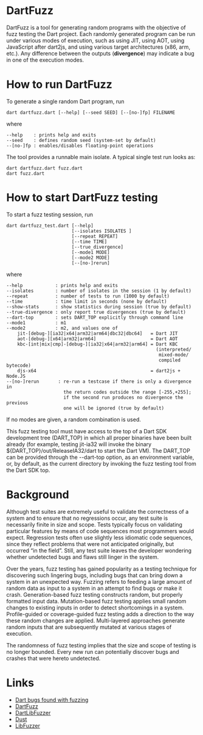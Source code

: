 DartFuzz
========

DartFuzz is a tool for generating random programs with the objective
of fuzz testing the Dart project. Each randomly generated program
can be run under various modes of execution, such as using JIT,
using AOT, using JavaScript after dart2js, and using various target
architectures (x86, arm, etc.). Any difference between the outputs
(**divergence**) may indicate a bug in one of the execution modes.

How to run DartFuzz
===================
To generate a single random Dart program, run

    dart dartfuzz.dart [--help] [--seed SEED] [--[no-]fp] FILENAME

where

    --help    : prints help and exits
    --seed    : defines random seed (system-set by default)
    --[no-]fp : enables/disables floating-point operations

The tool provides a runnable main isolate. A typical single
test run looks as:

    dart dartfuzz.dart fuzz.dart
    dart fuzz.dart

How to start DartFuzz testing
=============================
To start a fuzz testing session, run

    dart dartfuzz_test.dart [--help]
                            [--isolates ISOLATES ]
                            [--repeat REPEAT]
                            [--time TIME]
                            [--true_divergence]
                            [--mode1 MODE]
                            [--mode2 MODE]
                            [--[no-]rerun]

where

    --help            : prints help and exits
    --isolates        : number of isolates in the session (1 by default)
    --repeat          : number of tests to run (1000 by default)
    --time            : time limit in seconds (none by default)
    --show-stats      : show statistics during session (true by default)
    --true-divergence : only report true divergences (true by default)
    --dart-top        : sets DART_TOP explicitly through command line
    --mode1           : m1
    --mode2           : m2, and values one of
        jit-[debug-][ia32|x64|arm32|arm64|dbc32|dbc64]   = Dart JIT
        aot-[debug-][x64|arm32|arm64]                    = Dart AOT
        kbc-[int|mix|cmp]-[debug-][ia32|x64|arm32|arm64] = Dart KBC
                                                           (interpreted/
                                                            mixed-mode/
                                                            compiled bytecode)
        djs-x64                                          = dart2js + Node.JS
    --[no-]rerun       : re-run a testcase if there is only a divergence in
                         the return codes outside the range [-255,+255];
                         if the second run produces no divergence the previous
                         one will be ignored (true by default)

If no modes are given, a random combination is used.

This fuzz testing tool must have access to the top of a Dart SDK
development tree (DART_TOP) in which all proper binaries have been
built already (for example, testing jit-ia32 will invoke the binary
${DART_TOP}/out/ReleaseIA32/dart to start the Dart VM). The DART_TOP
can be provided through the --dart-top option, as an environment
variable, or, by default, as the current directory by invoking the
fuzz testing tool from the Dart SDK top.

Background
==========

Although test suites are extremely useful to validate the correctness of a
system and to ensure that no regressions occur, any test suite is necessarily
finite in size and scope. Tests typically focus on validating particular
features by means of code sequences most programmers would expect. Regression
tests often use slightly less idiomatic code sequences, since they reflect
problems that were not anticipated originally, but occurred “in the field”.
Still, any test suite leaves the developer wondering whether undetected bugs
and flaws still linger in the system.

Over the years, fuzz testing has gained popularity as a testing technique for
discovering such lingering bugs, including bugs that can bring down a system
in an unexpected way. Fuzzing refers to feeding a large amount of random data
as input to a system in an attempt to find bugs or make it crash.
Generation-based fuzz testing constructs random, but properly formatted input
data. Mutation-based fuzz testing applies small random changes to existing
inputs in order to detect shortcomings in a system. Profile-guided or
coverage-guided fuzz testing adds a direction to the way these random changes
are applied. Multi-layered approaches generate random inputs that are
subsequently mutated at various stages of execution.

The randomness of fuzz testing implies that the size and scope of testing is
no longer bounded. Every new run can potentially discover bugs and crashes
that were hereto undetected.

Links
=====

* [Dart bugs found with fuzzing](https://github.com/dart-lang/sdk/issues?utf8=%E2%9C%93&q=label%3Adartfuzz+)
* [DartFuzz](https://github.com/dart-lang/sdk/tree/master/runtime/tools/dartfuzz)
* [DartLibFuzzer](https://github.com/dart-lang/sdk/tree/master/runtime/vm/libfuzzer)
* [Dust](https://pub.dev/packages/dust)
* [LibFuzzer](https://llvm.org/docs/LibFuzzer.html)
